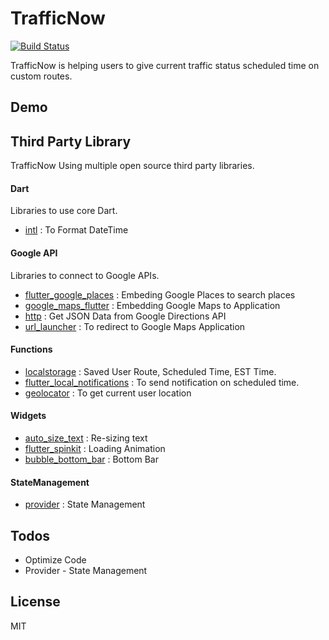# TrafficNow

[![Build Status](https://img.shields.io/badge/Platform-Flutter-blue.svg)](https://flutter.io)

TrafficNow is helping users to give current traffic status scheduled time on custom routes.

## Demo
<Insert GIF>

## Third Party Library

TrafficNow Using multiple open source third party libraries.

#### Dart
Libraries to use core Dart.
* [intl](https://pub.dev/packages/intl) : To Format DateTime
#### Google API
Libraries to connect to Google APIs.
* [flutter_google_places](https://pub.dev/packages/flutter_google_places) : Embeding Google Places to search places
* [google_maps_flutter](https://pub.dev/packages/google_maps_flutter) : Embedding Google Maps to Application
* [http](https://pub.dev/packages/http) : Get JSON Data from Google Directions API
* [url_launcher](https://pub.dev/packages/url_launcher) : To redirect to Google Maps Application
#### Functions
* [localstorage](https://pub.dev/packages/localstorage) : Saved User Route, Scheduled Time, EST Time.
* [flutter_local_notifications](https://pub.dev/packages/flutter_local_notifications) : To send notification on scheduled time.
* [geolocator](https://pub.dev/packages/geolocator) : To get current user location
#### Widgets
* [auto_size_text](https://pub.dev/packages/auto_size_text) : Re-sizing text
* [flutter_spinkit](https://pub.dev/packages/flutter_spinkit) : Loading Animation
* [bubble_bottom_bar](https://pub.dev/packages/bubble_bottom_bar) : Bottom Bar
#### StateManagement
* [provider](https://pub.dev/packages/provider) : State Management

## Todos

 - Optimize Code
 - Provider - State Management

License
----

MIT

